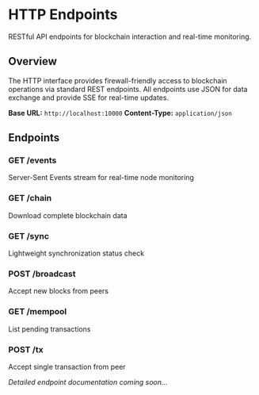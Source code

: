 # HTTP Endpoints

RESTful API endpoints for blockchain interaction and real-time monitoring.

## Overview

The HTTP interface provides firewall-friendly access to blockchain operations via standard REST endpoints. All endpoints use JSON for data exchange and provide SSE for real-time updates.

**Base URL:** `http://localhost:10000`
**Content-Type:** `application/json`

## Endpoints

### GET /events
Server-Sent Events stream for real-time node monitoring

### GET /chain
Download complete blockchain data

### GET /sync
Lightweight synchronization status check

### POST /broadcast
Accept new blocks from peers

### GET /mempool
List pending transactions

### POST /tx
Accept single transaction from peer

_Detailed endpoint documentation coming soon..._ 